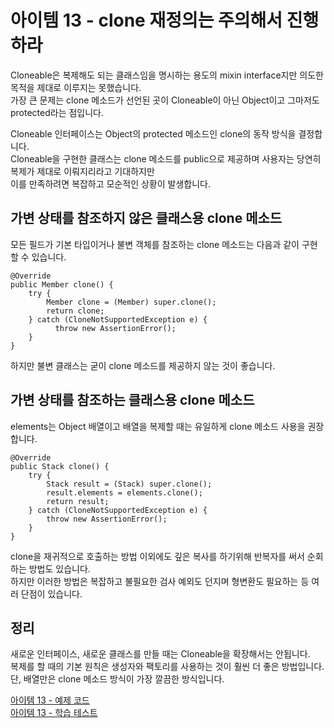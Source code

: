 # 아이템 13 - clone 재정의는 주의해서 진행하라

Cloneable은 복제해도 되는 클래스임을 명시하는 용도의 mixin interface지만 의도한 목적을 제대로 이루지는 못했습니다.    
가장 큰 문제는 clone 메소드가 선언된 곳이 Cloneable이 아닌 Object이고 그마저도 protected라는 점입니다.    

Cloneable 인터페이스는 Object의 protected 메소드인 clone의 동작 방식을 결정합니다.   
Cloneable을 구현한 클래스는 clone 메소드를 public으로 제공하며 사용자는 당연히 복제가 제대로 이뤄지리라고 기대하지만    
이를 만족하려면 복잡하고 모순적인 상황이 발생합니다.       

## 가변 상태를 참조하지 않은 클래스용 clone 메소드

모든 필드가 기본 타입이거나 불변 객체를 참조하는 clone 메소드는 다음과 같이 구현할 수 있습니다.    
```
@Override
public Member clone() {
    try {
        Member clone = (Member) super.clone();
        return clone;
    } catch (CloneNotSupportedException e) {
          throw new AssertionError();
    }
}
```
하지만 불변 클래스는 굳이 clone 메소드를 제공하지 않는 것이 좋습니다.    

## 가변 상태를 참조하는 클래스용 clone 메소드

elements는 Object 배열이고 배열을 복제할 때는 유일하게 clone 메소드 사용을 권장합니다.     

```
@Override
public Stack clone() {
    try {
        Stack result = (Stack) super.clone();
        result.elements = elements.clone();
        return result;
    } catch (CloneNotSupportedException e) {
        throw new AssertionError();
    }
}
```

clone을 재귀적으로 호출하는 방법 이외에도 깊은 복사를 하기위해 반복자를 써서 순회하는 방법도 있습니다.    
하지만 이러한 방법은 복잡하고 불필요한 검사 예외도 던지며 형변환도 필요하는 등 여러 단점이 있습니다.    

## 정리

새로운 인터페이스, 새로운 클래스를 만들 때는 Cloneable을 확장해서는 안됩니다.  
복제를 할 때의 기본 원칙은 생성자와 팩토리를 사용하는 것이 훨씬 더 좋은 방법입니다.    
단, 배열만은 clone 메소드 방식이 가장 깔끔한 방식입니다.    

[아이템 13 - 예제 코드](https://github.com/320Hwany/EffectiveJava/tree/main/src/main/java/effective/item13)   
[아이템 13 - 학습 테스트](https://github.com/320Hwany/EffectiveJava/blob/main/src/test/java/effective/item13/CloneableTest.java)    



